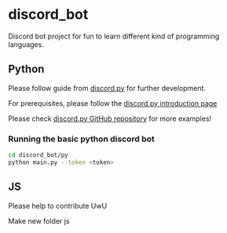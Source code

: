 # discord_bot

Discord bot project for fun to learn different kind of programming languages.

## Python

Please follow guide from [discord.py](https://discordpy.readthedocs.io/en/stable/) for further development.

For prerequisites, please follow the [discord.py introduction page](https://discordpy.readthedocs.io/en/stable/intro.html)

Please check [discord.py GitHub repository](https://github.com/Rapptz/discord.py/tree/v2.5.2) for more examples!

### Running the basic python discord bot

```bash
cd discord_bot/py
python main.py --token <token>
```

## JS

Please help to contribute UwU

Make new folder js